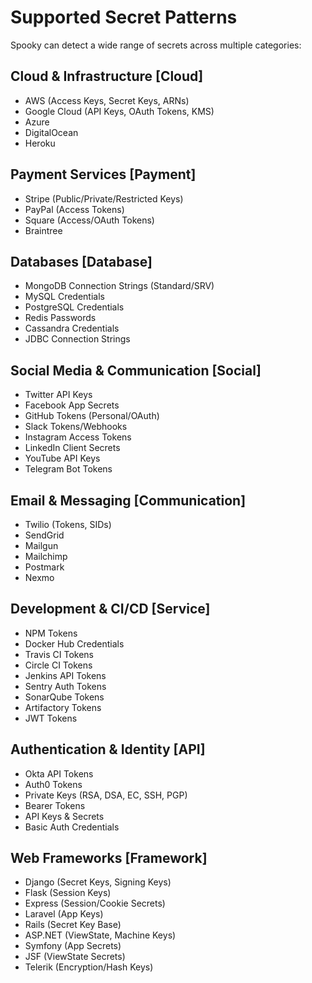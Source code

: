 # Supported Secret Patterns

Spooky can detect a wide range of secrets across multiple categories:

## Cloud & Infrastructure [Cloud]
- AWS (Access Keys, Secret Keys, ARNs)
- Google Cloud (API Keys, OAuth Tokens, KMS)
- Azure
- DigitalOcean
- Heroku

## Payment Services [Payment]
- Stripe (Public/Private/Restricted Keys)
- PayPal (Access Tokens)
- Square (Access/OAuth Tokens)
- Braintree

## Databases [Database]
- MongoDB Connection Strings (Standard/SRV)
- MySQL Credentials
- PostgreSQL Credentials
- Redis Passwords
- Cassandra Credentials
- JDBC Connection Strings

## Social Media & Communication [Social]
- Twitter API Keys
- Facebook App Secrets
- GitHub Tokens (Personal/OAuth)
- Slack Tokens/Webhooks
- Instagram Access Tokens
- LinkedIn Client Secrets
- YouTube API Keys
- Telegram Bot Tokens

## Email & Messaging [Communication]
- Twilio (Tokens, SIDs)
- SendGrid
- Mailgun
- Mailchimp
- Postmark
- Nexmo

## Development & CI/CD [Service]
- NPM Tokens
- Docker Hub Credentials
- Travis CI Tokens
- Circle CI Tokens
- Jenkins API Tokens
- Sentry Auth Tokens
- SonarQube Tokens
- Artifactory Tokens
- JWT Tokens

## Authentication & Identity [API]
- Okta API Tokens
- Auth0 Tokens
- Private Keys (RSA, DSA, EC, SSH, PGP)
- Bearer Tokens
- API Keys & Secrets
- Basic Auth Credentials

## Web Frameworks [Framework]
- Django (Secret Keys, Signing Keys)
- Flask (Session Keys)
- Express (Session/Cookie Secrets)
- Laravel (App Keys)
- Rails (Secret Key Base)
- ASP.NET (ViewState, Machine Keys)
- Symfony (App Secrets)
- JSF (ViewState Secrets)
- Telerik (Encryption/Hash Keys)
